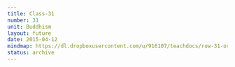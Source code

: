 ```yaml
---
title: Class-31
number: 31	
unit: Buddhism
layout: future
date: 2015-04-12
mindmap: https://dl.dropboxusercontent.com/u/916107/teachdocs/row-31-ordo.png
status: archive
---
```


